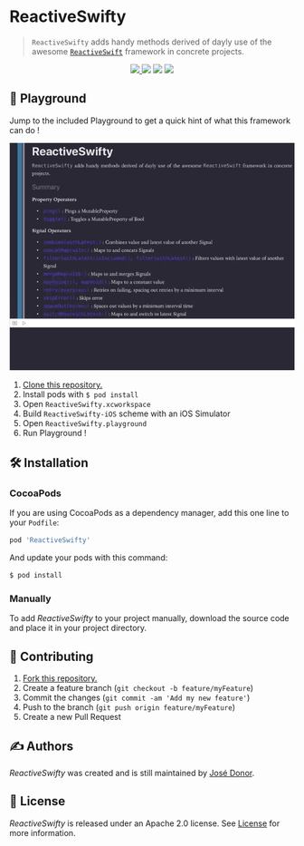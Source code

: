# ReactiveSwifty

> `ReactiveSwifty` adds handy methods derived of dayly use of the awesome [`ReactiveSwift`](https://github.com/ReactiveCocoa/ReactiveSwift) framework in concrete projects.
<p align="center">
	<a href="https://swift.org">
        <img src="https://img.shields.io/badge/Swift-4.2-orange.svg" />
    </a>
    <a>
        <img src="https://img.shields.io/badge/platform-iOS-lightgrey.svg" />
    </a>
    <a>
          <img src="https://img.shields.io/github/release/iDonJose/ReactiveSwifty.svg" />
    </a>
    <a href="https://cocoapods.org/pods/ReactiveSwifty">
          <img src="https://img.shields.io/cocoapods/v/ReactiveSwifty.svg" />
    </a>
</p>


## 🎲 Playground

Jump to the included Playground to get a quick hint of what this framework can do !

![](https://github.com/iDonJose/ReactiveSwifty/raw/master/Meta/Playground.gif)

 1. [Clone this repository.](https://github.com/idonjose/ReactiveSwifty/archive/master.zip)
 1. Install pods with `$ pod install`
 1. Open `ReactiveSwifty.xcworkspace`
 1. Build `ReactiveSwifty-iOS` scheme with an iOS Simulator
 1. Open `ReactiveSwifty.playground`
 1. Run Playground !


## 🛠 Installation

### CocoaPods

If you are using CocoaPods as a dependency manager, add this one line to your `Podfile`:

```ruby
pod 'ReactiveSwifty'
```

And update your pods with this command:

```bash
$ pod install
```

### Manually

To add *ReactiveSwifty* to your project manually, download the source code and place it in your project directory.


## 👋 Contributing

1. [Fork this repository.](https://github.com/idonjose/ReactiveSwifty/fork)
1. Create a feature branch (`git checkout -b feature/myFeature`)
1. Commit the changes (`git commit -am 'Add my new feature'`)
1. Push to the branch (`git push origin feature/myFeature`)
1. Create a new Pull Request


## ✍️ Authors
*ReactiveSwifty* was created and is still maintained by [José Donor](donor.develop@gmail.com).


## 📃 License
*ReactiveSwifty* is released under an Apache 2.0 license. See [License](https://github.com/idonjose/ReactiveSwifty/blob/master/LICENSE) for more information.
